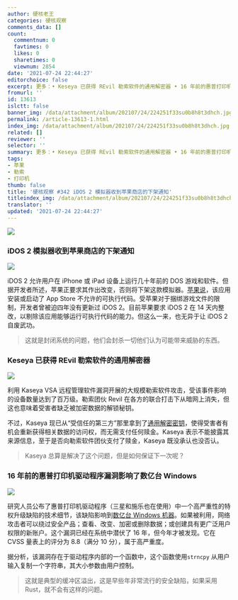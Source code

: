 ```yaml
---
author: 硬核老王
categories: 硬核观察
comments_data: []
count:
  commentnum: 0
  favtimes: 0
  likes: 0
  sharetimes: 0
  viewnum: 2854
date: '2021-07-24 22:44:27'
editorchoice: false
excerpt: 更多：• Keseya 已获得 REvil 勒索软件的通用解密器 • 16 年前的惠普打印机驱动程序漏洞影响了数亿台 Windows
fromurl: ''
id: 13613
islctt: false
banner_img: /data/attachment/album/202107/24/224251f33su0b8h8t3dhch.jpg
permalink: /article-13613-1.html
index_img: /data/attachment/album/202107/24/224251f33su0b8h8t3dhch.jpg
related: []
reviewer: ''
selector: ''
summary: 更多：• Keseya 已获得 REvil 勒索软件的通用解密器 • 16 年前的惠普打印机驱动程序漏洞影响了数亿台 Windows
tags:
- 苹果
- 勒索
- 打印机
thumb: false
title: '硬核观察 #342 iDOS 2 模拟器收到苹果商店的下架通知'
titleindex_img: /data/attachment/album/202107/24/224251f33su0b8h8t3dhch.jpg
translator: ''
updated: '2021-07-24 22:44:27'
---
```


![](/data/attachment/album/202107/24/224251f33su0b8h8t3dhch.jpg)


### iDOS 2 模拟器收到苹果商店的下架通知


![](/data/attachment/album/202107/24/224328qsxce8knn9ekc6x1.jpg)


iDOS 2 允许用户在 iPhone 或 iPad 设备上运行几十年前的 DOS 游戏和软件。但据开发者所述，苹果正要求其作出改变，否则将下架这款模拟器。[苹果说](https://litchie.com/2021/07/idos2-will-be-gone)，该应用安装或启动了 App Store 不允许的可执行代码。受苹果对于捆绑游戏文件的限制，开发者曾被迫四年没有更新过 iDOS 2。目前苹果要求 iDOS 2 在 14 天内整改，以剔除该应用能够运行可执行代码的能力。但这么一来，也无异于让 iDOS 2 自废武功。



> 
> 这就是封闭系统的问题，他们会封杀一切他们认为可能带来威胁的东西。
> 
> 
> 


### Keseya 已获得 REvil 勒索软件的通用解密器


![](/data/attachment/album/202107/24/224343bispg6eqbz8bpbe3.jpg)


利用 Kaseya VSA 远程管理软件漏洞开展的大规模勒索软件攻击，受该事件影响的设备数量达到了百万级。勒索团伙 Revil 在各方的联合打击下从暗网上消失，但这也意味着受害者缺乏被加密数据的解锁秘钥。


不过，Kaseya 现已从“受信任的第三方”那里拿到了[通用解密密钥](https://therecord.media/kaseya-obtains-revil-decryptor-starts-customer-data-recovery-operations/)，使得受害者有机会重新获得相关数据的访问权，而无需支付任何赎金。Kaseya 表示不能披露其来源信息，至于是否向勒索软件团伙支付了赎金，Kaseya 既没承认也没否认。



> 
> Kaseya 总算是解决了这个问题，但是如何保证下一次呢？
> 
> 
> 


### 16 年前的惠普打印机驱动程序漏洞影响了数亿台 Windows


![](/data/attachment/album/202107/24/224411zvvv514v0zyfvyvu.jpg)


研究人员公布了惠普打印机驱动程序（三星和施乐也在使用）中一个高严重性的特权升级缺陷的技术细节，该缺陷影响到[数亿台 Windows 机器](https://threatpost.com/hp-printer-driver-bug-windows/167944/)。如果被利用，网络攻击者可以绕过安全产品；查看、改变、加密或删除数据；或创建具有更广泛用户权限的新账户。这个漏洞已经在系统中潜伏了 16 年，但今年才被发现。它在 CVSS 量表上的评分为 8.8（满分 10 分），属于高严重度。


据分析，该漏洞存在于驱动程序内部的一个函数中，这个函数使用`strncpy` 从用户输入复制一个字符串，其大小参数由用户控制。



> 
> 这就是典型的缓冲区溢出，这是早些年非常流行的安全缺陷，如果采用 Rust，就不会有这样的问题。
> 
> 
>
